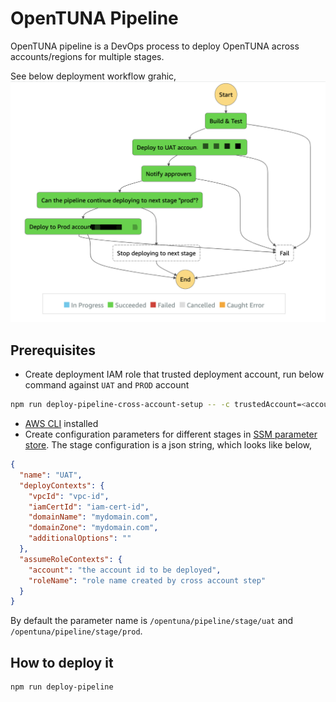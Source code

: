 # OpenTUNA Pipeline

OpenTUNA pipeline is a DevOps process to deploy OpenTUNA across accounts/regions for multiple stages.

See below deployment workflow grahic,
![workflow](pipeline.png)

## Prerequisites
- Create deployment IAM role that trusted deployment account, run below command against `UAT` and `PROD` account
```sh
npm run deploy-pipeline-cross-account-setup -- -c trustedAccount=<account id running the pipeline>
```
- [AWS CLI](https://docs.aws.amazon.com/cli/latest/userguide/cli-chap-install.html) installed
- Create configuration parameters for different stages in [SSM parameter store](https://docs.aws.amazon.com/systems-manager/latest/userguide/systems-manager-parameter-store.html). The stage configuration is a json string, which looks like below,
```json
{
  "name": "UAT",
  "deployContexts": {
    "vpcId": "vpc-id",
    "iamCertId": "iam-cert-id",
    "domainName": "mydomain.com",
    "domainZone": "mydomain.com",
    "additionalOptions": ""
  },
  "assumeRoleContexts": {
    "account": "the account id to be deployed",
    "roleName": "role name created by cross account step"
  }
}
```
By default the parameter name is `/opentuna/pipeline/stage/uat` and `/opentuna/pipeline/stage/prod`.

## How to deploy it
```sh
npm run deploy-pipeline
```